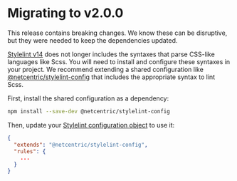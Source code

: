 # Migrating to v2.0.0

This release contains breaking changes. We know these can be disruptive, but they were needed to keep the dependencies updated.

[Stylelint v14](https://stylelint.io/migration-guide/to-14/) does not longer includes the syntaxes that parse CSS-like languages like Scss. You will need to install and configure these syntaxes in your project. We recommend extending a shared configuration like [@netcentric/stylelint-config](https://github.com/Netcentric/stylelint-config) that includes the appropriate syntax to lint Scss.

First, install the shared configuration as a dependency:
```bash
npm install --save-dev @netcentric/stylelint-config
```

Then, update your [Stylelint configuration object](https://stylelint.io/user-guide/configure/) to use it:
```json
{
  "extends": "@netcentric/stylelint-config",
  "rules": {
    ...
  }
}
```